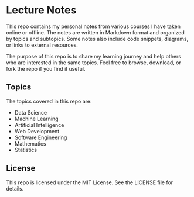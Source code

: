 <h1>Lecture Notes</h1> <p>This repo contains my personal notes from various courses I have taken online or offline. The notes are written in Markdown format and organized by topics and subtopics. Some notes also include code snippets, diagrams, or links to external resources.</p> <p>The purpose of this repo is to share my learning journey and help others who are interested in the same topics. Feel free to browse, download, or fork the repo if you find it useful.</p> <h2>Topics</h2> <p>The topics covered in this repo are:</p> <ul> <li>Data Science</li> <li>Machine Learning</li> <li>Artificial Intelligence</li> <li>Web Development</li> <li>Software Engineering</li> <li>Mathematics</li> <li>Statistics</li> </ul> <h2>License</h2> <p>This repo is licensed under the MIT License. See the LICENSE file for details.</p> </body> </html>
